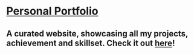 # [Personal Portfolio](https://gnatnib.github.io/)
## A curated website, showcasing all my projects, achievement and skillset. Check it out [here](https://gnatnib.github.io/)!
